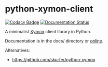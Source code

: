# python-xymon-client

[![Codacy Badge](https://api.codacy.com/project/badge/Grade/054a56e80f3a4ce1aa519f23752413c1)](https://app.codacy.com/app/Romain-Dartigues-org/python-xymon-client?utm_source=github.com&utm_medium=referral&utm_content=romain-dartigues/python-xymon-client&utm_campaign=Badge_Grade_Dashboard)
[![Documentation Status](https://readthedocs.org/projects/python-xymon-client/badge/?version=latest)](https://python-xymon-client.readthedocs.io/en/latest/?badge=latest)

A minimalist [Xymon](https://www.xymon.com/) client library in Python.

Documentation is in the docs/ directory or [online](http://python-xymon-client.readthedocs.io/en/latest/).

Alternatives:

* https://github.com/skurfer/python-xymon
